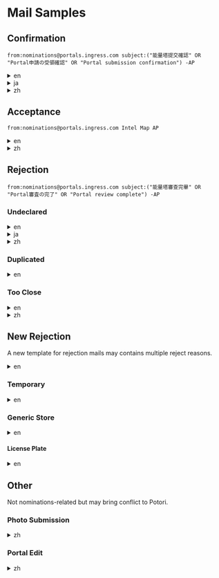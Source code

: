 # Mail Samples
## Confirmation
```
from:nominations@portals.ingress.com subject:("能量塔提交確認" OR "Portal申請の受領確認" OR "Portal submission confirmation") -AP
```
<details><summary>en</summary>
<p>

```
Subject: [Portal submission confirmation: <PORTAL-TITLE>]
----------

PORTAL SUBMISSION CONFIRMATION: <PORTAL-TITLE>
Thanks for sending your Ingress Portal suggestion for review; this message confirms that we’ve successfully received your submission.

Your nomination will be evaluated by Niantic’s player community to ensure it meets our Candidate Portal criteria and the highly-rated nominations may be included in the Portal Network. The review time varies and can take anywhere from a few weeks up to several months. Keep in mind that as long as you’ve received this email, your candidate was successfully submitted.

-NianticOps

<PORTAL-TITLE>
<PORTAL-DESCRIPTION>

<PHOTO-URL>
```

</p>
</details>

<details><summary>ja</summary>
<p>

```
Subject: [Portal申請の受領確認: <PORTAL-TITLE>]
----------

PORTAL申請の受領確認: <PORTAL-TITLE>
Ingress Portalを申請していただき、ありがとうございます。このメッセージは、Ingressがあなたの申請を正常に受領したことをお知らせするものです。

申請された候補は、それがPortal候補の基準を満たしていることを確認するために、Nianticのプレイヤーコミュニティによって評価されます。評価の高かった候補はPortalネットワークに加えられます。審査期間はさまざまです。数週間から数か月かかることもあります。候補が正常に申請されると、このメールが届きます。あなたの申請は確かに受領されましたので、ご安心ください。

-NianticOps

<PORTAL-TITLE>
<PORTAL-DESCRIPTION>

<PHOTO-URL>
```

</p>
</details>

<details><summary>zh</summary>
<p>

```
Subject: [能量塔提交確認：<PORTAL-TITLE>]
----------

能量塔提交確認: <PORTAL-TITLE>
感謝您提交 Ingress 能量塔建議供我們審查；如果您收到此訊息，代表我們確實收到您提交的建議。

您提名的地點將會由 Niantic 的玩家社群評估，確保其符合候選能量塔標準，評分高的提名地點就有機會加入能量塔網路。審查所需時間各有不同，從幾週到幾個月都有可能。請注意，如果收到這封電子郵件，代表您成功提交候選能量塔。

-NianticOps

<PORTAL-TITLE>
<PORTAL-DESCRIPTION>

<PHOTO-URL>
```

</p>
</details>

## Acceptance
```
from:nominations@portals.ingress.com Intel Map AP
```
<details><summary>en</summary>
<p>

```
Subject: [Portal submission confirmation: <PORTAL-TITLE>]
----------

PORTAL REVIEW COMPLETE: <PORTAL-TITLE>
Good work, Agent: your submission has been accepted, and this Portal is now available on your Scanner and on the Intel Map. You have been awarded 1,000 AP as well as this Portal’s Key for your discovery.

-NianticOps

<PORTAL-TITLE>
<PORTAL-DESCRIPTION>

<PHOTO-URL>
```

</p>
</details>

<details><summary>zh</summary>
<p>

```
Subject: [能量塔提交確認：<PORTAL-TITLE>]
----------

能量塔審查完畢：<PORTAL-TITLE>
太棒了，特工：我們已接受您提交的能量塔，此能量塔現可在掃描儀和 Intel Map 找到。您獲得了 1,000 AP 以及這把能量塔鑰匙，作為發現新能量塔的獎勵。

-NianticOps

<PORTAL-TITLE>
<PORTAL-DESCRIPTION>

<PHOTO-URL>
```

```
Subject: [能量塔審查完畢：<PORTAL-TITLE>]
----------

能量塔審查完畢：<PORTAL-TITLE>
太棒了，特工：我們已接受您提交的能量塔，此能量塔現可在掃描儀和 Intel Map 找到。您獲得了 1,000 AP 以及這把能量塔鑰匙，作為發現新能量塔的獎勵。

-NianticOps

<PORTAL-TITLE>
<PORTAL-DESCRIPTION>

<PHOTO-URL>
```

</p>
</details>

## Rejection
```
from:nominations@portals.ingress.com subject:("能量塔審查完畢" OR "Portal審査の完了" OR "Portal review complete") -AP
```

### Undeclared
<details><summary>en</summary>
<p>

```
Subject: [Portal review complete:<PORTAL-TITLE>]
----------

Your Portal submission has been reviewed and based on the votes from the Niantic’s player community, we have decided not to accept this candidate.

At this time, we’re not able to provide specific rejection reasons for each submission we review; however, the following are common reasons for rejection:

The candidate is on our PLEASE DON’T SUBMIT list.
We couldn’t find evidence that the candidate meets any of our ACCEPTANCE CRITERIA.
The candidate was submitted in an incorrect location, and we weren’t able to find the right location.
Note that we will not be overturning the community’s decision. If you believe your New Portal submission should have been accepted, we suggest re-submitting the Portal candidate after improving the title, description, and/or photo.

-NianticOps

<PORTAL-TITLE>
<PORTAL-DESCRIPTION>

<PHOTO-URL>
```

</p>
</details>

<details><summary>ja</summary>
<p>

```
Subject: [Portal審査の完了:<PORTAL-TITLE>]
----------

PORTAL審査の完了: <PORTAL-TITLE>
Portal申請を慎重に審査させていただきましたが、Nianticのプレイヤーコミュニティでの投票に基づき、申請された候補の承認を見送ることにいたしました。

現時点では、審査した各申請について具体的な却下理由をお知らせすることはできませんが、一般的な却下理由には以下のようなものがあります。

候補がNianticの申請できない場所のリストに含まれている
候補がNianticの承認基準のいずれかを満たしている確証が見当たらない
候補が誤って申請されたため、正しい場所を特定できなかった
コミュニティの決定が覆されることはありません。新しいPortal申請が却下されたことに疑問をお持ちの場合は、タイトル、説明、写真を改善してPortal候補を再申請することをおすすめします。

-NianticOps

<PORTAL-TITLE>
<PORTAL-DESCRIPTION>

<PHOTO-URL>
```

</p>
</details>

<details><summary>zh</summary>
<p>

```
Subject: [能量塔審查完畢：<PORTAL-TITLE>]
----------

能量塔審查完畢: <PORTAL-TITLE>
您提交的能量塔已審查完畢，不過依照 Niantic 玩家社群的投票結果，我們決定不接受此候選能量塔。

我們目前無法提供各個能量塔未能通過審查的具體原因，僅在此列出幾個審查遭拒的常見原因：

該候選塔已列入請勿提交名單
查無該候選塔符合接受標準的證明
您提交的候選塔地點資料有誤，因此無法找到正確地點
請注意，我們不會推翻社群的決定。如果您認為我們應接受您提交的新候選能量塔，建議您更改標題、說明及／或相片後，再重新提交該候選能量塔。

-NianticOps

<PORTAL-TITLE>
<PORTAL-DESCRIPTION>

<PHOTO-URL>
```

</p>
</details>

### Duplicated
<details><summary>en</summary>
<p>

```
Subject: [Portal review complete:<PORTAL-TITLE>]
----------

Your Portal submission has been reviewed and we’re not able to bring this candidate online at this time as your candidate is a duplicate of an existing Portal. The photo from your submission has been merged into the existing Portal.

-NianticOps

<PORTAL-TITLE>
<PORTAL-DESCRIPTION>

<PHOTO-URL>
```

</p>
</details>

### Too Close
<details><summary>en</summary>
<p>

```
Subject: [Portal review complete:<PORTAL-TITLE>]
----------

Your Portal submission has been reviewed and the community agrees that it meets the Candidate Portal criteria. However, we are unable to bring it online at this time since this candidate is too close to an existing Portal.

-NianticOps

<PORTAL-TITLE>
<PORTAL-DESCRIPTION>

<PHOTO-URL>
```

</p>
</details>

<details><summary>zh</summary>
<p>

```
Subject: [能量塔審查完畢：<PORTAL-TITLE>]
----------

能量塔審查完畢: <PORTAL-TITLE>
您提交的能量塔已審查完畢，社群同意其符合候選能量塔標準。不過，由於此候選能量塔距離現有的能量塔過近，因此我們目前無法將此能量塔上線。

-NianticOps

<PORTAL-TITLE>
<PORTAL-DESCRIPTION>

<PHOTO-URL>
```

</p>
</details>

## New Rejection

A new template for rejection mails may contains multiple reject reasons.

<details><summary>en</summary>
<p>

```
Subject: [Portal review complete:<PORTAL-TITLE>]
----------

Your Portal nomination has been reviewed, and we have decided not to accept this candidate.

Your nomination is rejected due to the following reason(s):
<REJECT-REASONS>

Note that we will not be overturning this decision. If you believe your New Portal nomination should have been accepted, we suggest re-submitting the Portal candidate after improving the photo.

-NianticOps

<PORTAL-TITLE>
<PORTAL-DESCRIPTION>

<PHOTO-URL>
```

</p>
</details>


### Temporary
<details><summary>en</summary>
<p>
Nomination does not appear to be permanent or appears to be a seasonal display that is only put up during certain times of the year
</p>
</details>

### Generic Store
<details><summary>en</summary>
<p>
The real-world location of the nomination appears to represent a generic store or restaurant
</p>
</details>

#### License Plate
<details><summary>en</summary>
<p>
Photo appears to include a recognizable license plate
</p>
</details>

## Other
Not nominations-related but may bring conflict to Potori.

### Photo Submission
<details><summary>zh</summary>
<p>

```
Subject: [>能量塔相片提交確認]
----------

能量塔相片提交確認： <PORTAL-TITLE>
感謝您額外提交能量塔相片供我們審查；如果您收到此訊息，代表我們確實收到您提交的相片。

我們會審查收到的所有相片，預計會在幾週內通知您審查結果。

-NianticOps

提交日期: <DATE>
<PHOTO-URL>

ID: <UNKNOWN-ID>
```

</p>
</details>

### Portal Edit
<details><summary>zh</summary>
<p>

```
Subject: [收到能量塔編輯建議]
----------

收到能量塔編輯建議: <PORTAL-TITLE>
感謝您提交 Ingress 能量塔編輯建議供我們審查；如果您收到此訊息，代表我們確實收到您提交的申請。

您的建議將會交由 Niantic 玩家社群評估，確保這些建議符合我們的《編輯準則》，只要建議獲得高評價，就有機會應用於能量塔。審查所需時間不盡相同，從幾週到幾個月都有可能。請注意，如果收到這封電子郵件，代表您已成功提交建議。

-NianticOps

提交日期: <DATE>
<PORTAL-TITLE>

ID: <UNKNOWN-ID>
```

</p>
</details>
